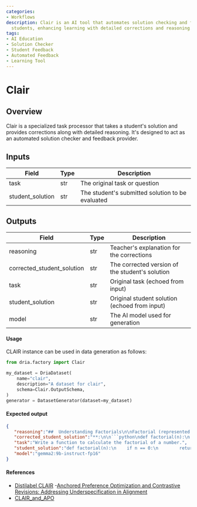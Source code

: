 ```yaml
---
categories:
- Workflows
description: Clair is an AI tool that automates solution checking and feedback for
  students, enhancing learning with detailed corrections and reasoning.
tags:
- AI Education
- Solution Checker
- Student Feedback
- Automated Feedback
- Learning Tool
---
```


# Clair

## Overview
Clair is a specialized task processor that takes a student's solution and provides corrections along with detailed reasoning. It's designed to act as an automated solution checker and feedback provider.

## Inputs
| Field | Type | Description |
|-------|------|-------------|
| task | str | The original task or question |
| student_solution | str | The student's submitted solution to be evaluated |

## Outputs
| Field | Type | Description |
|-------|------|-------------|
| reasoning | str | Teacher's explanation for the corrections |
| corrected_student_solution | str | The corrected version of the student's solution |
| task | str | Original task (echoed from input) |
| student_solution | str | Original student solution (echoed from input) |
| model | str | The AI model used for generation |


#### Usage

CLAIR instance can be used in data generation as follows:

```python
from dria.factory import Clair

my_dataset = DriaDataset(
    name="clair",
    description="A dataset for clair",
    schema=Clair.OutputSchema,
)
generator = DatasetGenerator(dataset=my_dataset)
```

#### Expected output

```json
{
   "reasoning":"##  Understanding Factorials\n\nFactorial (represented by the symbol \"!\") means multiplying a number by all the whole numbers less than it down to 1. For example, 5! = 5 * 4 * 3 * 2 * 1 = 120.\n\n****: The provided code has a small syntax error.  In Python, colons (`:`) are used to indicate the start of a block of code, not as part of the return statement itself.\n\n\n **",
   "corrected_student_solution":"**:\n\n```python\ndef factorial(n):\n    if n == 0:\n        return 1\n    else:\n        return n * factorial(n-1) \n```\n\n\n\nLet me break down how this corrected code works:\n\n1. **Base Case:** The `if n == 0:` statement checks if the input number is 0. If it is, the function returns 1 because 0! is defined as 1.\n\n2. **Recursive Step:**  If `n` is not 0, the `else` block executes. It calculates the factorial by multiplying `n` with the factorial of `",
   "task":"Write a function to calculate the factorial of a number.",
   "student_solution":"def factorial(n):\n    if n == 0:\n        return 1\n    else:\n        return n * factorial(n-1)",
   "model":"gemma2:9b-instruct-fp16"
}
```

#### References
- [Distilabel CLAIR](https://distilabel.argilla.io/latest/components-gallery/tasks/clair/)
-[Anchored Preference Optimization and Contrastive Revisions: Addressing Underspecification in Alignment
](https://arxiv.org/abs/2408.06266v1)
- [CLAIR_and_APO](https://github.com/ContextualAI/CLAIR_and_APO)